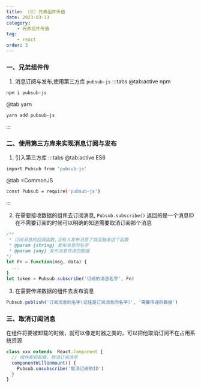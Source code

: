 ```yaml
---
title: （三）兄弟组件传值
date: 2023-03-13
category:
    - 兄弟组件传值
tag: 
    - react
order: 3
---
```



### 一、兄弟组件传
1. 消息订阅与发布,使用第三方库 `pubsub-js`
:::tabs
@tab:active npm
```sh
npm i pubsub-js
```

@tab yarn
```sh
yarn add pubsub-js
```
:::


### 二、使用第三方库来实现消息订阅与发布
1. 引入第三方库
:::tabs
@tab:active ES6 
```sh
import Pubsub from 'pubsub-js'
```

@tab =CommonJS
```sh
const Pubsub = require('pubsub-js')
```
:::

2. 在需要接收数据的组件去订阅消息, `Pubsub.subscribe()` 返回的是一个消息ID在不需要订阅的时候可以明确的知道需要取消订阅那个消息
```js
/**
 * 订阅消息的回调函数,当有人发布消息了就会触发这个函数
 * @param {string} 发布消息的名字
 * @param {any} 发布消息传递的数据
*/
let Fn = function(msg, data) {
  ...
}
let token = Pubsub.subscribe('订阅的消息名字', Fn)
```
3. 在需要传递数据的组件去发布消息
```js
Pubsub.publish('订阅消息的名字(记住是订阅消息的名字)', '需要传递的数据')
```

### 三、取消订阅消息
在组件将要被卸载的时候，就可以像定时器之类的，可以把他取消订阅不在占用系统资源
```js
class xxx extends  React.Component {
  // 组件即将卸载，取消订阅消息
  componentWillUnmount() {
    Pubsub.unsubscribe('取消订阅的ID')
  }
}
```
